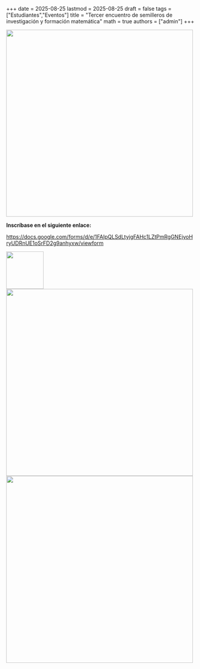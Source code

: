 +++
date      = 2025-08-25
lastmod   = 2025-08-25
draft     = false
tags      = ["Estudiantes","Eventos"]
title     = "Tercer encuentro de semilleros de investigación y formación matemática"
math      = true
authors = ["admin"]
+++


<img src="https://matematicas.netlify.app/img/semilleros/2025-08-25_Semilleros.jpeg"  width="500">

**Inscríbase en el siguiente enlace:**

https://docs.google.com/forms/d/e/1FAIpQLSdLtyjgFAHc1LZtPmRgGNEjyoHryUDRnUE1oSrFD2g9anhyxw/viewform

<img src="https://matematicas.netlify.app/img/semilleros/semillerosQR25.jpeg"  width="100">


<img src="https://matematicas.netlify.app/img/semilleros/2025-08-25_Semilleros_Agenda1.jpeg"  width="500">


<img src="https://matematicas.netlify.app/img/semilleros/2025-08-25_Semilleros_Agenda2.jpeg"  width="500">
